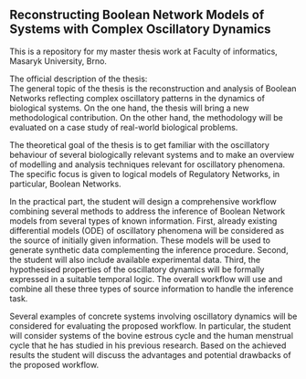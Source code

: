 <h2> Reconstructing Boolean Network Models of Systems with Complex Oscillatory Dynamics </h2>

This is a repository for my master thesis work at Faculty of informatics, Masaryk University, Brno.

The official description of the thesis: <br>
The general topic of the thesis is the reconstruction and analysis of Boolean Networks reflecting complex oscillatory patterns in the dynamics of biological systems. On the one hand, the thesis will bring a new methodological contribution. On the other hand, the methodology will be evaluated on a case study of real-world biological problems.

The theoretical goal of the thesis is to get familiar with the oscillatory behaviour of several biologically relevant systems and to make an overview of modelling and analysis techniques relevant for oscillatory phenomena. The specific focus is given to logical models of Regulatory Networks, in particular, Boolean Networks. 

In the practical part, the student will design a comprehensive workflow combining several methods to address the inference of Boolean Network models from several types of known information. First, already existing differential models (ODE) of oscillatory phenomena will be considered as the source of initially given information. These models will be used to generate synthetic data complementing the inference procedure. Second, the student will also include available experimental data. Third, the hypothesised properties of the oscillatory dynamics will be formally expressed in a suitable temporal logic. The overall workflow will use and combine all these three types of source information to handle the inference task.

Several examples of concrete systems involving oscillatory dynamics will be considered for evaluating the proposed workflow. In particular, the student will consider systems of the bovine estrous cycle and the human menstrual cycle that he has studied in his previous research. Based on the achieved results the student will discuss the advantages and potential drawbacks of the proposed workflow.


